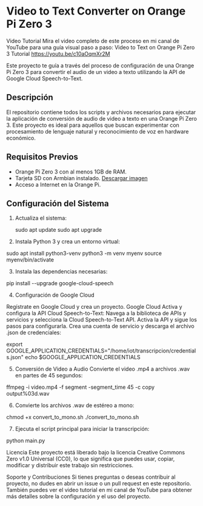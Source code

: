 # Video to Text Converter on Orange Pi Zero 3

Video Tutorial
Mira el video completo de este proceso en mi canal de YouTube para una guía visual paso a paso: Video to Text on Orange Pi Zero 3 Tutorial https://youtu.be/c10aOqmXr2M

Este proyecto te guía a través del proceso de configuración de una Orange Pi Zero 3 para convertir el audio de un video a texto utilizando la API de Google Cloud Speech-to-Text.

## Descripción

El repositorio contiene todos los scripts y archivos necesarios para ejecutar la aplicación de conversión de audio de video a texto en una Orange Pi Zero 3. Este proyecto es ideal para aquellos que buscan experimentar con procesamiento de lenguaje natural y reconocimiento de voz en hardware económico.

## Requisitos Previos

- Orange Pi Zero 3 con al menos 1GB de RAM.
- Tarjeta SD con Armbian instalado. [Descargar imagen](https://www.armbian.com/orange-pi-zero-3/)
- Acceso a Internet en la Orange Pi.

## Configuración del Sistema

1. Actualiza el sistema:

   sudo apt update
   sudo apt upgrade
2. Instala Python 3 y crea un entorno virtual:

  sudo apt install python3-venv
  python3 -m venv myenv
  source myenv/bin/activate

3.  Instala las dependencias necesarias:

  pip install --upgrade google-cloud-speech
  
4.  Configuración de Google Cloud

Regístrate en Google Cloud y crea un proyecto.
Google Cloud
Activa y configura la API Cloud Speech-to-Text:
Navega a la biblioteca de APIs y servicios y selecciona la Cloud Speech-to-Text API.
Activa la API y sigue los pasos para configurarla.
Crea una cuenta de servicio y descarga el archivo .json de credenciales:

export GOOGLE_APPLICATION_CREDENTIALS="/home/iot/transcripcion/credentials.json"
echo $GOOGLE_APPLICATION_CREDENTIALS

5.  Conversión de Video a Audio
Convierte el video .mp4 a archivos .wav en partes de 45 segundos:

ffmpeg -i video.mp4 -f segment -segment_time 45 -c copy output%03d.wav

6.  Convierte los archivos .wav de estéreo a mono:

chmod +x convert_to_mono.sh
./convert_to_mono.sh

7.  Ejecuta el script principal para iniciar la transcripción:

python main.py

Licencia
Este proyecto está liberado bajo la licencia Creative Commons Zero v1.0 Universal (CC0), lo que significa que puedes usar, copiar, modificar y distribuir este trabajo sin restricciones.

Soporte y Contribuciones
Si tienes preguntas o deseas contribuir al proyecto, no dudes en abrir un issue o un pull request en este repositorio. También puedes ver el video tutorial en mi canal de YouTube para obtener más detalles sobre la configuración y el uso del proyecto.

